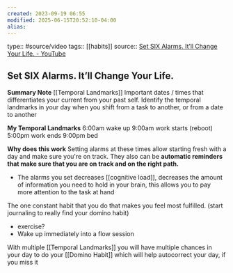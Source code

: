 ```yaml
---
created: 2023-09-19 06:55
modified: 2025-06-15T20:52:10-04:00
alias: 
---
```

type:: #source/video 
tags:: [[habits]] 
source:: [Set SIX Alarms. It’ll Change Your Life. - YouTube](https://www.youtube.com/watch?v=hApnn1vnWi0)
## Set SIX Alarms. It’ll Change Your Life.

**Summary Note**
[[Temporal Landmarks]]
Important dates / times that differentiates your current from your past self.
Identify the temporal landmarks in your day
when you shift from a task to another, or from a date to another

**My Temporal Landmarks**
	6:00am wake up
	9:00am work starts (reboot)
	5:00pm work ends
	9:00pm bed

**Why does this work**
Setting alarms at these times allow starting fresh with a day and make sure you're on track. They also can be **automatic reminders that make sure that you are on track and on the right path.**
- The alarms you set decreases [[cognitive load]], decreases the amount of information you need to hold in your brain, this allows you to pay more attention to the task at hand

The one constant habit that you do that makes you feel most fulfilled.
(start journaling to really find your domino habit)
- exercise?
- Wake up immediately into a flow session


With multiple [[Temporal Landmarks]] you will have multiple chances in your day to do your [[Domino Habit]] which will help autocorrect your day, if you miss it
